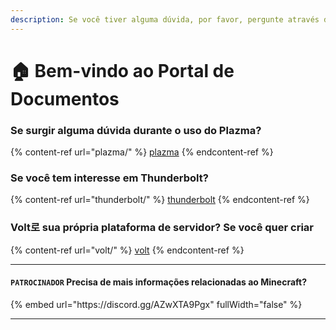 ```yaml
---
description: Se você tiver alguma dúvida, por favor, pergunte através do Discord ou GitHub Issues.
---
```


# 🏠 Bem-vindo ao Portal de Documentos

### Se surgir alguma dúvida durante o uso do Plazma?

{% content-ref url="plazma/" %}
[plazma](plazma/)
{% endcontent-ref %}

### Se você tem interesse em Thunderbolt?

{% content-ref url="thunderbolt/" %}
[thunderbolt](thunderbolt/)
{% endcontent-ref %}

### Volt로 sua própria plataforma de servidor? Se você quer criar

{% content-ref url="volt/" %}
[volt](volt/)
{% endcontent-ref %}

***

#### `PATROCINADOR` Precisa de mais informações relacionadas ao Minecraft? <a href="#etc-1" id="etc-1"></a>

{% embed url="https\://discord.gg/AZwXTA9Pgx" fullWidth="false" %}

***
